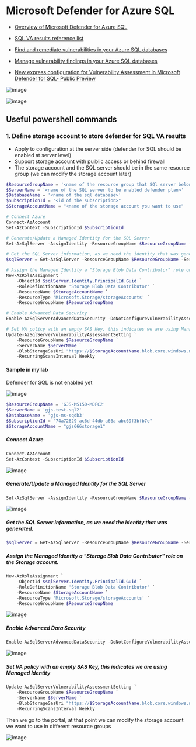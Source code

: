 # Microsoft Defender for Azure SQL

* [Overview of Microsoft Defender for Azure SQL](https://learn.microsoft.com/en-us/azure/defender-for-cloud/defender-for-sql-introduction)

* [SQL VA results reference list](https://learn.microsoft.com/en-us/azure/defender-for-cloud/sql-azure-vulnerability-assessment-rules#data-protection)

* [Find and remediate vulnerabilities in your Azure SQL databases](https://learn.microsoft.com/en-us/azure/defender-for-cloud/sql-azure-vulnerability-assessment-find?tabs=express)

* [Manage vulnerability findings in your Azure SQL databases](https://learn.microsoft.com/en-us/azure/defender-for-cloud/sql-azure-vulnerability-assessment-manage?source=recommendations&tabs=express#faq)

* [New express configuration for Vulnerability Assessment in Microsoft Defender for SQL- Public Preview](https://techcommunity.microsoft.com/t5/microsoft-defender-for-cloud/new-express-configuration-for-vulnerability-assessment-in/ba-p/3695390)

![image](https://user-images.githubusercontent.com/96930989/224294846-8dc69bff-91d9-44aa-b7b5-fa96a0a404cc.png)

![image](https://user-images.githubusercontent.com/96930989/224294881-80429837-8385-40c4-8437-2b6395c432bc.png)

## Useful powershell commands
### 1. Define storage account to store defender for SQL VA results
* Apply to configuration at the server side (defender for SQL should be enabled at server level)
* Support storage account with puiblic access or behind firewall
* The storage account and the SQL server should be in the same resource group (we can modify the storage account later)

```powershell
$ResourceGroupName = '<name of the resource group that SQl server belongs to>'
$ServerName = '<name of the SQL server to be enabled defender plan>'
$DatabaseName = '<name of the sql database>'
$SubscriptionId = "<id of the subscription>"
$StorageAccountName = "<name of the storage account you want to use"

# Connect Azure 
Connect-AzAccount
Set-AzContext -SubscriptionId $SubscriptionId

# Generate/Update a Managed Identity for the SQL Server
Set-AzSqlServer -AssignIdentity -ResourceGroupName $ResourceGroupName -ServerName $ServerName

# Get the SQL Server information, as we need the identity that was generated.
$sqlServer = Get-AzSqlServer -ResourceGroupName $ResourceGroupName -ServerName $ServerName

# Assign the Managed Identity a "Storage Blob Data Contributor" role on the Storage account.
New-AzRoleAssignment `
    -ObjectId $sqlServer.Identity.PrincipalId.Guid `
    -RoleDefinitionName 'Storage Blob Data Contributor' `
    -ResourceName $StorageAccountName `
    -ResourceType 'Microsoft.Storage/storageAccounts' `
    -ResourceGroupName $ResourceGroupName

# Enable Advanced Data Security
Enable-AzSqlServerAdvancedDataSecurity -DoNotConfigureVulnerabilityAssessment -ResourceGroupName $ResourceGroupName -ServerName $ServerName

# Set VA policy with an empty SAS Key, this indicates we are using Managed Identity
Update-AzSqlServerVulnerabilityAssessmentSetting `
    -ResourceGroupName $ResourceGroupName `
    -ServerName $ServerName `
    -BlobStorageSasUri "https://$StorageAccountName.blob.core.windows.net/vulnerability-assessment?" `
    -RecurringScansInterval Weekly
```

#### Sample in my lab

Defender for SQL is not enabled yet

![image](https://user-images.githubusercontent.com/96930989/228437517-4cbbdd91-5328-4e33-b466-a3d0db7a0a7e.png)


```powershell
$ResourceGroupName = 'GJS-MS150-MDFC2'
$ServerName = 'gjs-test-sql2'
$DatabaseName = 'gjs-ms-sqdb3'
$SubscriptionId = "74a72629-ac6d-44db-a66a-abc69f3bfb7e"
$StorageAccountName = "gjs666storage1"
```

##### Connect Azure 
```powershell
Connect-AzAccount
Set-AzContext -SubscriptionId $SubscriptionId
```
![image](https://user-images.githubusercontent.com/96930989/228437788-e2571c68-9577-4361-b5ca-2b0d4b71312c.png)

##### Generate/Update a Managed Identity for the SQL Server
```powershell
Set-AzSqlServer -AssignIdentity -ResourceGroupName $ResourceGroupName -ServerName $ServerName
```
![image](https://user-images.githubusercontent.com/96930989/228437991-01b4b755-c7c5-4bbf-8ee9-c84f19d6b6c8.png)


##### Get the SQL Server information, as we need the identity that was generated.
```powershell
$sqlServer = Get-AzSqlServer -ResourceGroupName $ResourceGroupName -ServerName $ServerName
```

##### Assign the Managed Identity a "Storage Blob Data Contributor" role on the Storage account.
```powershell
New-AzRoleAssignment `
    -ObjectId $sqlServer.Identity.PrincipalId.Guid `
    -RoleDefinitionName 'Storage Blob Data Contributor' `
    -ResourceName $StorageAccountName `
    -ResourceType 'Microsoft.Storage/storageAccounts' `
    -ResourceGroupName $ResourceGroupName
```
![image](https://user-images.githubusercontent.com/96930989/228438226-f231b96b-4f91-4014-ad3b-a64a61a40782.png)

##### Enable Advanced Data Security
```powershell
Enable-AzSqlServerAdvancedDataSecurity -DoNotConfigureVulnerabilityAssessment -ResourceGroupName $ResourceGroupName -ServerName $ServerName
```
![image](https://user-images.githubusercontent.com/96930989/228438325-24251f11-dddf-446c-8102-ed626dad2803.png)


##### Set VA policy with an empty SAS Key, this indicates we are using Managed Identity
```powershell
Update-AzSqlServerVulnerabilityAssessmentSetting `
    -ResourceGroupName $ResourceGroupName `
    -ServerName $ServerName `
    -BlobStorageSasUri "https://$StorageAccountName.blob.core.windows.net/vulnerability-assessment?" `
    -RecurringScansInterval Weekly
```

Then we go to the portal, at that point we can modify the storage account we want to use in different resource groups

![image](https://user-images.githubusercontent.com/96930989/228439099-9a3cc4a4-500b-4b9f-a5ac-b0166609538a.png)

